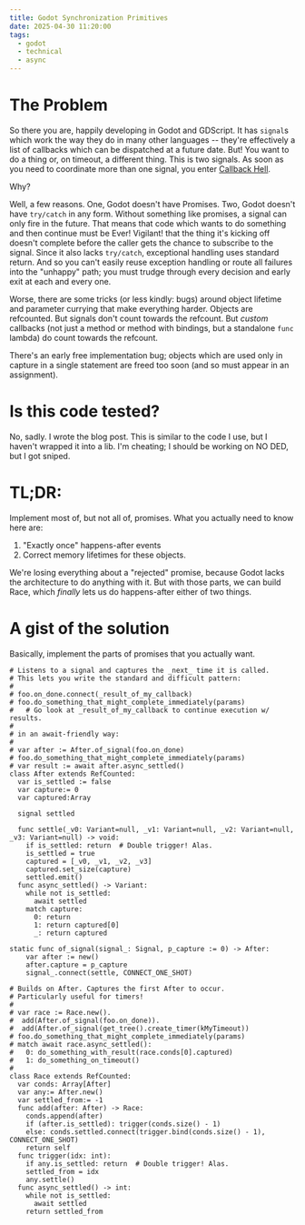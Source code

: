 ```yaml
---
title: Godot Synchronization Primitives
date: 2025-04-30 11:20:00
tags:
  - godot
  - technical
  - async
---
```


# The Problem
So there you are, happily developing in Godot and GDScript.
It has `signal`s which work the way they do in many other languages -- they're effectively a list of callbacks which can be dispatched at a future date.
But!
You want to do a thing or, on timeout, a different thing.
This is two signals.
As soon as you need to coordinate more than one signal, you enter <a href="[https://notareallink](https://callbackhell.com/)" data-proofer-ignore>Callback Hell</a>.

Why?

Well, a few reasons. One, Godot doesn't have Promises. Two, Godot doesn't have `try/catch` in any form.
Without something like promises, a signal can only fire in the future.
That means that code which wants to do something and then continue must be Ever! Vigilant! 
that the thing it's kicking off doesn't complete before the caller gets the chance to subscribe to the signal.
Since it also lacks `try/catch`, exceptional handling uses standard return.
And so you can't easily reuse exception handling or route all failures into the "unhappy" path; you must trudge through every decision and early exit at each and every one.

Worse, there are some tricks (or less kindly: bugs) around object lifetime and parameter currying that make everything harder.
Objects are refcounted.
But signals don't count towards the refcount.
But _custom_ callbacks (not just a method or method with bindings, but a standalone `func` lambda) do count towards the refcount.

There's an early free implementation bug; objects which are used only in capture in a single statement are freed too soon (and so must appear in an assignment).

# Is this code tested?
No, sadly. I wrote the blog post. This is similar to the code I use, but I haven't wrapped it into a lib.
I'm cheating; I should be working on NO DED, but I got sniped.

# TL;DR:
Implement most of, but not all of, promises.
What you actually need to know here are:

1. "Exactly once" happens-after events
2. Correct memory lifetimes for these objects.

We're losing everything about a "rejected" promise, because Godot lacks the architecture to do anything with it.
But with those parts, we can build Race, which _finally_ lets us do happens-after either of two things.

# A gist of the solution

Basically, implement the parts of promises that you actually want.
```
# Listens to a signal and captures the _next_ time it is called.
# This lets you write the standard and difficult pattern:
#
# foo.on_done.connect(_result_of_my_callback)
# foo.do_something_that_might_complete_immediately(params)
#   # Go look at _result_of_my_callback to continue execution w/ results.
#
# in an await-friendly way:
#
# var after := After.of_signal(foo.on_done)
# foo.do_something_that_might_complete_immediately(params)
# var result := await after.async_settled()
class After extends RefCounted:
  var is_settled := false
  var capture:= 0
  var captured:Array

  signal settled

  func settle(_v0: Variant=null, _v1: Variant=null, _v2: Variant=null, _v3: Variant=null) -> void:
    if is_settled: return  # Double trigger! Alas.
    is_settled = true
    captured = [_v0, _v1, _v2, _v3]
    captured.set_size(capture)
    settled.emit()
  func async_settled() -> Variant:
    while not is_settled:
      await settled
    match capture:
      0: return
      1: return captured[0]
      _: return captured

static func of_signal(signal_: Signal, p_capture := 0) -> After:
    var after := new()
    after.capture = p_capture
    signal_.connect(settle, CONNECT_ONE_SHOT)

# Builds on After. Captures the first After to occur.
# Particularly useful for timers!
# 
# var race := Race.new().
#  add(After.of_signal(foo.on_done)).
#  add(After.of_signal(get_tree().create_timer(kMyTimeout))
# foo.do_something_that_might_complete_immediately(params)
# match await race.async_settled():
#   0: do_something_with_result(race.conds[0].captured)
#   1: do_something_on_timeout()
#
class Race extends RefCounted:
  var conds: Array[After]
  var any:= After.new()
  var settled_from:= -1
  func add(after: After) -> Race:
    conds.append(after)
    if (after.is_settled): trigger(conds.size() - 1)
    else: conds.settled.connect(trigger.bind(conds.size() - 1), CONNECT_ONE_SHOT)
    return self
  func trigger(idx: int):
    if any.is_settled: return  # Double trigger! Alas.
    settled_from = idx
    any.settle()
  func async_settled() -> int:
    while not is_settled:
      await settled
    return settled_from
```
